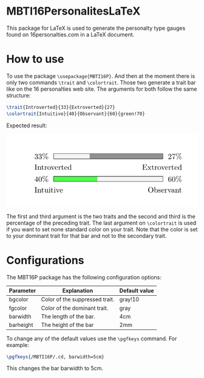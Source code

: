 # MBTI16PersonalitesLaTeX
This package for LaTeX is used to generate the personalty type gauges found on 16personalties.com in a LaTeX document.

# How to use
To use the package `\usepackage{MBTI16P}`.
And then at the moment there is only two commands `\trait` and `\colortrait`.
Those two generate a trait bar like on the 16 personalties web site.
The arguments for both follow the same structure:

``` tex
\trait{Introverted}{33}{Extroverted}{27}
\colortrait{Intuitive}{40}{Observant}{60}{green!70}
```
Expected result:

![results](scrot.png)

The first and third argument is the two traits and the second and third is the percentage of the preceding trait.
The last argument on `\colortrait` is used if you want to set none standard color on your trait.
Note that the color is set to your dominant trait for that bar and not to the secondary trait.

# Configurations
The MBT16P package has the following configuration options:

| Parameter | Explanation                    | Default value |
|-----------|--------------------------------|---------------|
| bgcolor   | Color of the suppressed trait. | gray!10       |
| fgcolor   | Color of the dominant trait.   | gray          |
| barwidth  | The length of the bar.         | 4cm           |
| barheight | The height of the bar          | 2mm           |

To change any of the default values use the `\pgfkeys` command.
For example:

``` tex
\pgfkeys{/MBTI16P/.cd, barwidth=5cm}
```
This changes the bar barwidth to 5cm.



